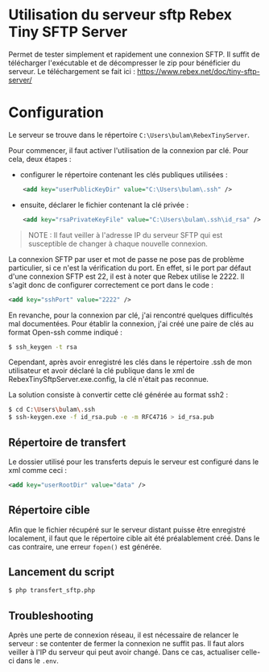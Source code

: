 # Utilisation du serveur sftp Rebex Tiny SFTP Server

Permet de tester simplement et rapidement une connexion SFTP.
Il suffit de télécharger l'exécutable et de décompresser le zip pour bénéficier du serveur.
Le téléchargement se fait ici : https://www.rebex.net/doc/tiny-sftp-server/

# Configuration

Le serveur se trouve dans le répertoire `C:\Users\bulam\RebexTinyServer`.

Pour commencer, il faut activer l'utilisation de la connexion par clé.
Pour cela, deux étapes :

- configurer le répertoire contenant les clés publiques utilisées :

```xml
    <add key="userPublicKeyDir" value="C:\Users\bulam\.ssh" />
```

- ensuite, déclarer le fichier contenant la clé privée :

```xml
    <add key="rsaPrivateKeyFile" value="C:\Users\bulam\.ssh\id_rsa" />
```

>NOTE : Il faut veiller à l'adresse IP du serveur SFTP qui est susceptible de changer à chaque nouvelle connexion.

La connexion SFTP par user et mot de passe ne pose pas de problème particulier, si ce n'est la vérification du port.
En effet, si le port par défaut d'une connexion SFTP est 22, il est à noter que Rebex utilise le 2222.
Il s'agit donc de configurer correctement ce port dans le code :

```xml
<add key="sshPort" value="2222" />
```

En revanche, pour la connexion par clé, j'ai rencontré quelques difficultés mal documentées.
Pour établir la connexion, j'ai créé une paire de clés au format Open-ssh comme indiqué : 

```cmd
$ ssh_keygen -t rsa
```

Cependant, après avoir enregistré les clés dans le répertoire .ssh de mon utilisateur et avoir déclaré la clé publique dans le xml de RebexTinySftpServer.exe.config, la clé n'était pas reconnue.

La solution consiste à convertir cette clé générée au format ssh2 : 

```bash
$ cd C:\Users\bulam\.ssh
$ ssh-keygen.exe -f id_rsa.pub -e -m RFC4716 > id_rsa.pub
```

## Répertoire de transfert

Le dossier utilisé pour les transferts depuis le serveur est configuré dans le xml comme ceci :

```xml
<add key="userRootDir" value="data" />
```

## Répertoire cible

Afin que le fichier récupéré sur le serveur distant puisse être enregistré localement, il faut que le répertoire cible ait été préalablement créé.
Dans le cas contraire, une erreur `fopen()` est générée.

## Lancement du script

```bash
$ php transfert_sftp.php
```

## Troubleshooting

Après une perte de connexion réseau, il est nécessaire de relancer le serveur : se contenter de fermer la connexion ne suffit pas.
Il faut alors veiller à l'IP du serveur qui peut avoir changé. Dans ce cas, actualiser celle-ci dans le `.env`.
